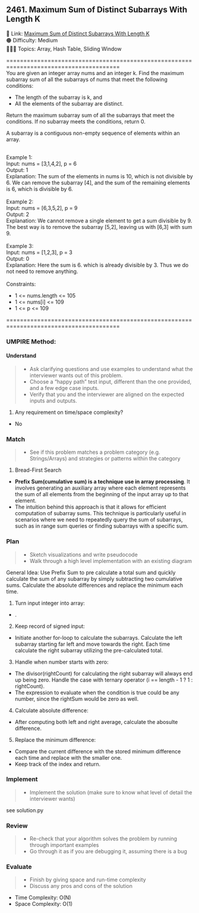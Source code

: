 ## 2461. Maximum Sum of Distinct Subarrays With Length K

📎 Link: [Maximum Sum of Distinct Subarrays With Length K](https://leetcode.com/problems/maximum-sum-of-distinct-subarrays-with-length-k/description/)<br>
🟠 Difficulty: Medium<br>
👩🏻‍💻 Topics: Array, Hash Table, Sliding Window<br>

=======================================================================================<br>
You are given an integer array nums and an integer k. Find the maximum subarray sum of all the subarrays of nums that meet the following conditions:<br>

- The length of the subarray is k, and
- All the elements of the subarray are distinct.

Return the maximum subarray sum of all the subarrays that meet the conditions. If no subarray meets the conditions, return 0.<br>

A subarray is a contiguous non-empty sequence of elements within an array.<br>

<br>
Example 1:<br>
Input: nums = [3,1,4,2], p = 6<br>
Output: 1<br>
Explanation: The sum of the elements in nums is 10, which is not divisible by 6. We can remove the subarray [4], and the sum of the remaining elements is 6, which is divisible by 6.<br>
<br>
Example 2:<br>
Input: nums = [6,3,5,2], p = 9<br>
Output: 2<br>
Explanation: We cannot remove a single element to get a sum divisible by 9. The best way is to remove the subarray [5,2], leaving us with [6,3] with sum 9.<br>
<br>
Example 3:<br>
Input: nums = [1,2,3], p = 3<br>
Output: 0<br>
Explanation: Here the sum is 6. which is already divisible by 3. Thus we do not need to remove anything.<br>
<br>
Constraints:<br>

- 1 <= nums.length <= 105
- 1 <= nums[i] <= 109
- 1 <= p <= 109

=======================================================================================<br>

### UMPIRE Method:

#### Understand

> - Ask clarifying questions and use examples to understand what the interviewer wants out of this problem.
> - Choose a “happy path” test input, different than the one provided, and a few edge case inputs.
> - Verify that you and the interviewer are aligned on the expected inputs and outputs.

1. Any requirement on time/space complexity?

- No

### Match

> - See if this problem matches a problem category (e.g. Strings/Arrays) and strategies or patterns within the category

1.  Bread-First Search <br>

- **Prefix Sum(cumulative sum) is a technique use in array processing**. It involves generating an auxiliary array where each element represents the sum of all elements from the beginning of the input array up to that element.
- The intuition behind this approach is that it allows for efficient computation of subarray sums. This technique is particularly useful in scenarios where we need to repeatedly query the sum of subarrays, such as in range sum queries or finding subarrays with a specific sum.

### Plan

> - Sketch visualizations and write pseudocode
> - Walk through a high level implementation with an existing diagram

General Idea: Use Prefix Sum to pre calculate a total sum and quickly calculate the sum of any subarray by simply subtracting two cumulative sums. Calculate the absolute differences and replace the minimum each time.

1. Turn input integer into array:

- .

2. Keep record of signed input:

- Initiate another for-loop to calculate the subarrays. Calculate the left subarray starting far left and move towards the right. Each time calculate the right subarray utilizing the pre-calculated total.

3. Handle when number starts with zero:

- The divisor(rightCount) for calculating the right subarray will always end up being zero. Handle the case with ternary operator (i == length - 1 ? 1 : rightCount).
- The expression to evaluate when the condition is true could be any number, since the rightSum would be zero as well.

4. Calculate absolute difference:

- After computing both left and right average, calculate the abosulte difference.

5. Replace the minimum difference:

- Compare the current difference with the stored minimum difference each time and replace with the smaller one.
- Keep track of the index and return.

### Implement

> - Implement the solution (make sure to know what level of detail the interviewer wants)

see solution.py

### Review

> - Re-check that your algorithm solves the problem by running through important examples
> - Go through it as if you are debugging it, assuming there is a bug

### Evaluate

> - Finish by giving space and run-time complexity
> - Discuss any pros and cons of the solution

- Time Complexity: O(N)
- Space Complexity: O(1)
